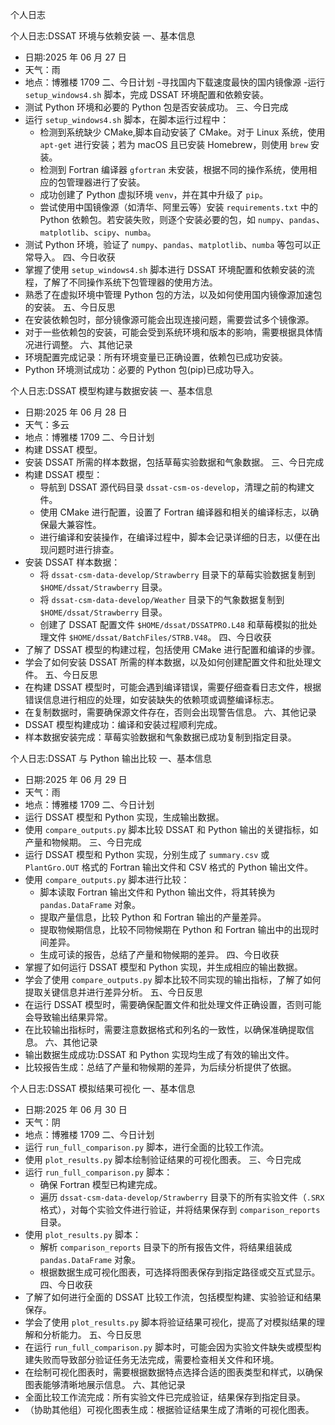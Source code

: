 个人日志

个人日志:DSSAT 环境与依赖安装
一、基本信息
- 日期:2025 年 06 月 27 日
- 天气：雨
- 地点：博雅楼 1709
二、今日计划
-寻找国内下载速度最快的国内镜像源 
-运行 `setup_windows4.sh` 脚本，完成 DSSAT 环境配置和依赖安装。
- 测试 Python 环境和必要的 Python 包是否安装成功。
三、今日完成
- 运行 `setup_windows4.sh` 脚本，在脚本运行过程中：
    - 检测到系统缺少 CMake,脚本自动安装了 CMake。对于 Linux 系统，使用 `apt-get` 进行安装；若为 macOS 且已安装 Homebrew，则使用 `brew` 安装。
    - 检测到 Fortran 编译器 `gfortran` 未安装，根据不同的操作系统，使用相应的包管理器进行了安装。
    - 成功创建了 Python 虚拟环境 `venv`，并在其中升级了 `pip`。
    - 尝试使用中国镜像源（如清华、阿里云等）安装 `requirements.txt` 中的 Python 依赖包。若安装失败，则逐个安装必要的包，如 `numpy`、`pandas`、`matplotlib`、`scipy`、`numba`。
- 测试 Python 环境，验证了 `numpy`、`pandas`、`matplotlib`、`numba` 等包可以正常导入。
四、今日收获
- 掌握了使用 `setup_windows4.sh` 脚本进行 DSSAT 环境配置和依赖安装的流程，了解了不同操作系统下包管理器的使用方法。
- 熟悉了在虚拟环境中管理 Python 包的方法，以及如何使用国内镜像源加速包的安装。
五、今日反思
- 在安装依赖包时，部分镜像源可能会出现连接问题，需要尝试多个镜像源。
- 对于一些依赖包的安装，可能会受到系统环境和版本的影响，需要根据具体情况进行调整。
六、其他记录
- 环境配置完成记录：所有环境变量已正确设置，依赖包已成功安装。
- Python 环境测试成功：必要的 Python 包(pip)已成功导入。

个人日志:DSSAT 模型构建与数据安装
一、基本信息
- 日期:2025 年 06 月 28 日
- 天气：多云
- 地点：博雅楼 1709
二、今日计划
- 构建 DSSAT 模型。
- 安装 DSSAT 所需的样本数据，包括草莓实验数据和气象数据。
三、今日完成
- 构建 DSSAT 模型：
    - 导航到 DSSAT 源代码目录 `dssat-csm-os-develop`，清理之前的构建文件。
    - 使用 CMake 进行配置，设置了 Fortran 编译器和相关的编译标志，以确保最大兼容性。
    - 进行编译和安装操作，在编译过程中，脚本会记录详细的日志，以便在出现问题时进行排查。
- 安装 DSSAT 样本数据：
    - 将 `dssat-csm-data-develop/Strawberry` 目录下的草莓实验数据复制到 `$HOME/dssat/Strawberry` 目录。
    - 将 `dssat-csm-data-develop/Weather` 目录下的气象数据复制到 `$HOME/dssat/Strawberry` 目录。
    - 创建了 DSSAT 配置文件 `$HOME/dssat/DSSATPRO.L48` 和草莓模拟的批处理文件 `$HOME/dssat/BatchFiles/STRB.V48`。
四、今日收获
- 了解了 DSSAT 模型的构建过程，包括使用 CMake 进行配置和编译的步骤。
- 学会了如何安装 DSSAT 所需的样本数据，以及如何创建配置文件和批处理文件。
五、今日反思
- 在构建 DSSAT 模型时，可能会遇到编译错误，需要仔细查看日志文件，根据错误信息进行相应的处理，如安装缺失的依赖项或调整编译标志。
- 在复制数据时，需要确保源文件存在，否则会出现警告信息。
六、其他记录
- DSSAT 模型构建成功：编译和安装过程顺利完成。
- 样本数据安装完成：草莓实验数据和气象数据已成功复制到指定目录。

个人日志:DSSAT 与 Python 输出比较
一、基本信息
- 日期:2025 年 06 月 29 日
- 天气：雨
- 地点：博雅楼 1709
二、今日计划
- 运行 DSSAT 模型和 Python 实现，生成输出数据。
- 使用 `compare_outputs.py` 脚本比较 DSSAT 和 Python 输出的关键指标，如产量和物候期。
三、今日完成
- 运行 DSSAT 模型和 Python 实现，分别生成了 `summary.csv` 或 `PlantGro.OUT` 格式的 Fortran 输出文件和 CSV 格式的 Python 输出文件。
- 使用 `compare_outputs.py` 脚本进行比较：
    - 脚本读取 Fortran 输出文件和 Python 输出文件，将其转换为 `pandas.DataFrame` 对象。
    - 提取产量信息，比较 Python 和 Fortran 输出的产量差异。
    - 提取物候期信息，比较不同物候期在 Python 和 Fortran 输出中的出现时间差异。
    - 生成可读的报告，总结了产量和物候期的差异。
四、今日收获
- 掌握了如何运行 DSSAT 模型和 Python 实现，并生成相应的输出数据。
- 学会了使用 `compare_outputs.py` 脚本比较不同实现的输出指标，了解了如何提取关键信息并进行差异分析。
五、今日反思
- 在运行 DSSAT 模型时，需要确保配置文件和批处理文件正确设置，否则可能会导致输出结果异常。
- 在比较输出指标时，需要注意数据格式和列名的一致性，以确保准确提取信息。
六、其他记录
- 输出数据生成成功:DSSAT 和 Python 实现均生成了有效的输出文件。
- 比较报告生成：总结了产量和物候期的差异，为后续分析提供了依据。

个人日志:DSSAT 模拟结果可视化
一、基本信息
- 日期:2025 年 06 月 30 日
- 天气：阴
- 地点：博雅楼 1709
二、今日计划
- 运行 `run_full_comparison.py` 脚本，进行全面的比较工作流。
- 使用 `plot_results.py` 脚本绘制验证结果的可视化图表。
 三、今日完成
- 运行 `run_full_comparison.py` 脚本：
    - 确保 Fortran 模型已构建完成。
    - 遍历 `dssat-csm-data-develop/Strawberry` 目录下的所有实验文件（`.SRX` 格式），对每个实验文件进行验证，并将结果保存到 `comparison_reports` 目录。
- 使用 `plot_results.py` 脚本：
    - 解析 `comparison_reports` 目录下的所有报告文件，将结果组装成 `pandas.DataFrame` 对象。
    - 根据数据生成可视化图表，可选择将图表保存到指定路径或交互式显示。
四、今日收获
- 了解了如何进行全面的 DSSAT 比较工作流，包括模型构建、实验验证和结果保存。
- 学会了使用 `plot_results.py` 脚本将验证结果可视化，提高了对模拟结果的理解和分析能力。
五、今日反思
- 在运行 `run_full_comparison.py` 脚本时，可能会因为实验文件缺失或模型构建失败而导致部分验证任务无法完成，需要检查相关文件和环境。
- 在绘制可视化图表时，需要根据数据特点选择合适的图表类型和样式，以确保图表能够清晰地展示信息。
六、其他记录
- 全面比较工作流完成：所有实验文件已完成验证，结果保存到指定目录。
- （协助其他组）可视化图表生成：根据验证结果生成了清晰的可视化图表。 